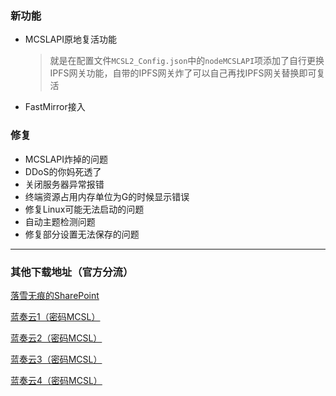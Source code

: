 ### 新功能  
 - MCSLAPI原地复活功能
    > 就是在配置文件`MCSL2_Config.json`中的`nodeMCSLAPI`项添加了自行更换IPFS网关功能，自带的IPFS网关炸了可以自己再找IPFS网关替换即可复活
 - FastMirror接入
### 修复  
 - MCSLAPI炸掉的问题
 - DDoS的你妈死透了
 - 关闭服务器异常报错
 - 终端资源占用内存单位为G的时候显示错误
 - 修复Linux可能无法启动的问题
 - 自动主题检测问题
 - 修复部分设置无法保存的问题
___

### 其他下载地址（官方分流）
[落雪无痕的SharePoint](https://lxhtt-my.sharepoint.com/:f:/g/personal/lxhtt_lxhtt_onmicrosoft_com/Er2XmdrCZkZGhXrk7EB2eyABOKkMbCy4PpT7lKlEEAaPYg?e=bVeqWQ)

[蓝奏云1（密码MCSL）](https://lxht.lanzoum.com/b01edy9tg)

[蓝奏云2（密码MCSL）](https://lxht.lanzoux.com/b01edy9tg)

[蓝奏云3（密码MCSL）](https://lxht.lanzoug.com/b01edy9tg)

[蓝奏云4（密码MCSL）](https://lxht.lanzoub.com/b01edy9tg)

